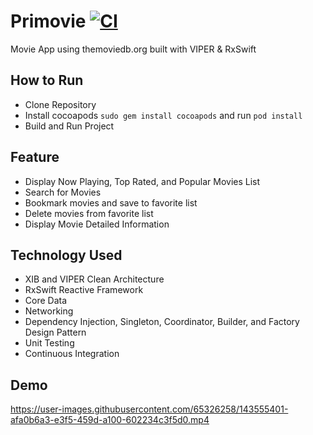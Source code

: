 # Primovie [![CI](https://github.com/Dayton159/Primovie/actions/workflows/CI.yml/badge.svg)](https://github.com/Dayton159/Primovie/actions/workflows/CI.yml)

Movie App using themoviedb.org built with VIPER & RxSwift

## How to Run
- Clone Repository
- Install cocoapods `sudo gem install cocoapods` and run `pod install`
- Build and Run Project

## Feature
* Display Now Playing, Top Rated, and Popular Movies List
* Search for Movies
* Bookmark movies and save to favorite list
* Delete movies from favorite list
* Display Movie Detailed Information

## Technology Used
* XIB and VIPER Clean Architecture
* RxSwift Reactive Framework
* Core Data
* Networking
* Dependency Injection, Singleton, Coordinator, Builder, and Factory Design Pattern
* Unit Testing
* Continuous Integration

## Demo

https://user-images.githubusercontent.com/65326258/143555401-afa0b6a3-e3f5-459d-a100-602234c3f5d0.mp4
